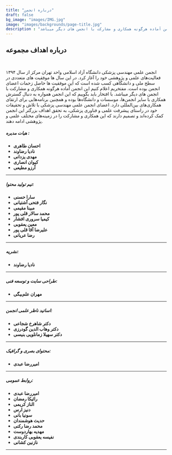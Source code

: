 ```yaml
---
title: "درباره انجمن"
draft: false
bg_image: "images/IMG.jpg"
image: "images/backgrounds/page-title.jpg"
description : "انجمن علمی مهندسی پزشکی دانشگاه آزاد اسلامی واحد تهران مرکز از سال ۱۳۹۴ فعالیت‌های علمی و پژوهشی خود را آغاز کرد. در این سال ها موفقیت های متعددی در سطح ملی و دانشگاهی کسب شده است که این موفقیت ها حاصل زحمات اعضای انجمن بوده است. مفتخریم اعلام کنیم این انجمن آماده هرگونه همکاری و مشارکت با انجمن های دیگر میباشد. "
---
```



## درباره اهداف مجموعه

<br>

انجمن علمی مهندسی پزشکی دانشگاه آزاد اسلامی واحد تهران مرکز از سال ۱۳۹۴ فعالیت‌های علمی و پژوهشی خود را آغاز کرد. در این سال ها موفقیت های متعددی در سطح ملی و دانشگاهی کسب شده است که این موفقیت ها حاصل زحمات اعضای انجمن بوده است. مفتخریم اعلام کنیم این انجمن آماده هرگونه همکاری و مشارکت با انجمن های دیگر میباشد. با افتخار باید بگوییم که این انجمن همواره به دنبال گسترش همکاری با سایر انجمن‌ها، موسسات و دانشگاه‌ها بوده و همچنین برنامه‌هایی برای ارتقای همکاری‌های بین‌المللی دارد. اعضای انجمن علمی مهندسی پزشکی با تلاش و تحقیقات خود در راستای پیشرفت علمی و فناوری پزشکی، به تحقق اهداف بزرگتر این انجمن کمک کرده‌اند و تصمیم دارند که این همکاری و مشارکت را در زمینه‌های مختلف علمی و پژوهشی ادامه دهند.

##### هیات مدیره :
- **احسان طاهری**
- **نادیا رضاوند**
- **مهدی یزدانی**
- **کیوان انصاری**
- **آرزو مطیعی**

----------------
##### تیم تولید محتوا:
- **سارا حسنی**
- **نگار فتحی آشتیانی**
- **مبینا مقیمی**
- **محمد سالار قلی پور**  
- **کیمیا سروری افشار**   
- **معین یعقوبی**
- **علیرضا آقا قلی پور**
- **رضا عریانی**

---------------
##### نشریه:

- **نادیا رضاوند**

---------------
##### طراحی سایت و توسعه فنی:

- **مهران علم‌بیگی**
  
---------------
##### اساتید ناظر علمی انجمن:

- **دکتر شاهرخ شجاعی**
- **دکتر وهاب الدین گودرزی**
- **دکتر سهیلا زمانلویی بنیسی**

----------------
##### محتوای بصری و گرافیک:

-  **امیررضا عبدی**

----------------
##### روابط عمومی:

-  **امیررضا عبدی**
- **رائیکا رمضان**
- **الناز کریمی**
-  **دنیز ارس**
- **سونیا بانی**
- **حدیث هوشمندان**
- **محمد رضا رکنی**
- **مهدیه بهاردوست**
- **نفیسه یعقوبی کاربندی**
-  **نازنین کشانی**
-------------------
